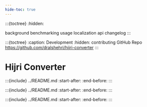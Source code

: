 ```yaml
---
hide-toc: true
---
```


:::{toctree}
:hidden:

background
benchmarking
usage
localization
api
changelog
:::

:::{toctree}
:caption: Development
:hidden:
contributing
GitHub Repo <https://github.com/dralshehri/hijri-converter>
:::

# Hijri Converter

:::{include} ../README.md
:start-after: <!-- start description -->
:end-before: <!-- end description -->
:::

:::{include} ../README.md
:start-after: <!-- start summary -->
:end-before: <!-- end summary -->
:::

:::{include} ../README.md
:start-after: <!-- start footer -->
:end-before: <!-- end footer -->
:::
